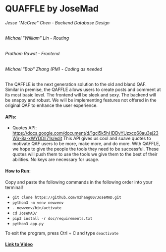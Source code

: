 # QUAFFLE by JoseMad
###### Jesse "McCree" Chen - Backend Database Design
###### Michael "William" Lin - Routing
###### Pratham Rawat - Frontend
###### Michael "Bob" Zhang (PM) - Coding as needed

The QAFFLE is the next generation solution to the old and bland QAF. Similar in premise, the QAFFLE allows users to create posts and comment at its most basic level. The frontend will be sleek and sexy. The backend will be snappy and robust. We will be implementing features not offered in the original QAF to enhance the user experience.


#### APIs:
- Quotes API: https://docs.google.com/document/d/1gci5k5hHDDvYUzxco68au3ej23Wir-8a-xWYDDlI71s/edit
This API gives us cool and suave quotes to motivate QAF users to be more, make more, and do more. With QAFFLE, we hope to give the people the tools they need to be successful. These quotes will push them to use the tools we give them to the best of their abilities. No keys are necessary for usage.

#### How to Run:
Copy and paste the following commands in the following order into your terminal!
- `git clone https://github.com/mzhang00/JoseMAD.git`
- `python3 -m venv newvenv`
- `. newvenv/bin/activate`
- `cd JoseMAD/`
- `pip3 install -r doc/requirements.txt`
- `python3 app.py`

To exit the program, press Ctrl + C and type `deactivate`

#### [Link to Video](https://youtu.be/CM4tbrNX18M)
